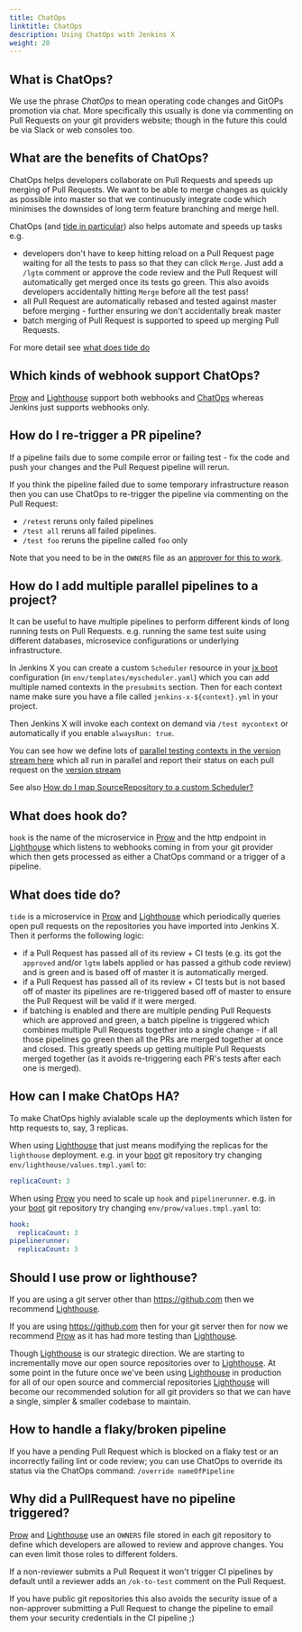 ```yaml
---
title: ChatOps
linktitle: ChatOps
description: Using ChatOps with Jenkins X
weight: 20
---
```


## What is ChatOps?

We use the phrase _ChatOps_ to mean operating code changes and GitOPs promotion via chat. More specifically this usually is done via commenting on Pull Requests on your git providers website; though in the future this could be via Slack or web consoles too.

## What are the benefits of ChatOps?

ChatOps helps developers collaborate on Pull Requests and speeds up merging of Pull Requests. We want to be able to merge changes as quickly as possible into master so that we continuously integrate code which minimises the downsides of long term feature branching and merge hell.

ChatOps (and [tide in particular](#what-does-hook-do)) also helps automate and speeds up tasks e.g.

* developers don't have to keep hitting reload on a Pull Request page waiting for all the tests to pass so that they can click `Merge`. Just add a `/lgtm` comment or approve the code review and the Pull Request will automatically get merged once its tests go green. This also avoids developers accidentally hitting `Merge` before all the test pass!
* all Pull Request are automatically rebased and tested against master before merging - further ensuring we don't accidentally break master
* batch merging of Pull Request is supported to speed up merging Pull Requests.

For more detail see [what does tide do](#what-does-hook-do)

## Which kinds of webhook support ChatOps?

[Prow](/docs/reference/components/prow/) and [Lighthouse](/architecture/lighthouse/) support both webhooks and [ChatOps](/docs/resources/guides/using-jx/faq/chatops/) whereas Jenkins just supports webhooks only.

## How do I re-trigger a PR pipeline?

If a pipeline fails due to some compile error or failing test - fix the code and push your changes and the Pull Request pipeline will rerun.

If you think the pipeline failed due to some temporary infrastructure reason then you can use ChatOps to re-trigger the pipeline via commenting on the Pull Request:

* `/retest` reruns only failed pipelines
* `/test all` reruns all failed pipelines.
* `/test foo` reruns the pipeline called `foo` only

Note that you need to be in the `OWNERS` file as an [approver for this to work](#why-did-a-pullrequest-have-no-pipeline-triggered). 

## How do I add multiple parallel pipelines to a project?

It can be useful to have multiple pipelines to perform different kinds of long running tests on Pull Requests. e.g. running the same test suite using different databases, microsevice configurations or underlying infrastructure.

In Jenkins X you can create a custom `Scheduler` resource in your [jx boot](/docs/getting-started/setup/boot/) configuration (in `env/templates/myscheduler.yaml`) which you can add multiple named contexts in the `presubmits` section. Then for each context name make sure you have a file called `jenkins-x-${context}.yml` in your project. 

Then Jenkins X will invoke each context on demand via `/test mycontext` or automatically if you enable `alwaysRun: true`.

You can see how we define lots of [parallel testing contexts in the version stream here](https://github.com/jenkins-x/environment-tekton-weasel-dev/blob/f377a72498282de9ee49b807b4d5ba74321a4fab/env/templates/jx-versions-scheduler.yaml#L18) which all run in parallel and report their status on each pull request on the [version stream](/about/concepts/version-stream/)

See also [How do I map SourceRepository to a custom Scheduler?](/docs/resources/faq/boot/#how-do-i-map-sourcerepository-to-a-custom-scheduler)

## What does hook do?

`hook` is the name of the microservice in [Prow](/docs/reference/components/prow/) and the http endpoint in [Lighthouse](/architecture/lighthouse/) which listens to webhooks coming in from your git provider which then gets processed as either a ChatOps command or a trigger of a pipeline.

## What does tide do?

`tide` is a microservice in  [Prow](/docs/reference/components/prow/) and [Lighthouse](/architecture/lighthouse/) which periodically queries open pull requests on the repositories you have imported into Jenkins X. Then it performs the following logic:

* if a Pull Request has passed all of its review + CI tests (e.g. its got the `approved` and/or `lgtm` labels applied or has passed a github code review) and is green and is based off of master it is automatically merged.
* if a Pull Request has passed all of its review + CI tests but is not based off of master its pipelines are re-triggered based off of master to ensure the Pull Request will be valid if it were merged.
* if batching is enabled and there are multiple pending Pull Requests which are approved and green, a batch pipeline is triggered which combines multiple Pull Requests together into a single change - if all those pipelines go green then all the PRs are merged together at once and closed. This greatly speeds up getting multiple Pull Requests merged together (as it avoids re-triggering each PR's tests after each one is merged).

## How can I make ChatOps HA?

To make ChatOps highly avialable scale up the deployments which listen for http requests to, say, 3 replicas.

When using [Lighthouse](/architecture/lighthouse/) that just means modifying the replicas for the `lighthouse` deployment. e.g. in your [boot](/docs/getting-started/setup/boot/) git repository try changing `env/lighthouse/values.tmpl.yaml` to:

```yaml
replicaCount: 3
```


When using [Prow](/docs/reference/components/prow/) you need to scale up `hook` and `pipelinerunner`. e.g. in your [boot](/docs/getting-started/setup/boot/) git repository try changing `env/prow/values.tmpl.yaml` to:

```yaml
hook:
  replicaCount: 3
pipelinerunner:
  replicaCount: 3
```


## Should I use prow or lighthouse?

If you are using a git server other than https://github.com then we recommend [Lighthouse](/architecture/lighthouse/).

If you are using https://github.com then for your git server then for now we recommend [Prow](/docs/reference/components/prow/) as it has had more testing than [Lighthouse](/architecture/lighthouse/).

Though [Lighthouse](/architecture/lighthouse/) is our strategic direction. We are starting to incrementally move our open source repositories over to [Lighthouse](/architecture/lighthouse/). At some point in the future once we've been using [Lighthouse](/architecture/lighthouse/) in production for all of our open source and commercial repositories [Lighthouse](/architecture/lighthouse/) will become our recommended solution for all git providers so that we can have a single, simpler & smaller codebase to maintain.

## How to handle a flaky/broken pipeline

If you have a pending Pull Request which is blocked on a flaky test or an incorrectly failing lint or code review; you can use ChatOps to override its status via the ChatOps command: `/override nameOfPipeline`

## Why did a PullRequest have no pipeline triggered?

[Prow](/docs/reference/components/prow/) and [Lighthouse](/architecture/lighthouse/) use an `OWNERS` file stored in each git repository to define which developers are allowed to review and approve changes. You can even limit those roles to different folders.

If a non-reviewer submits a Pull Request it won't trigger CI pipelines by default until a reviewer adds an `/ok-to-test` comment on the Pull Request.

If you have public git repositories this also avoids the security issue of a non-approver submitting a Pull Request to change the pipeline to email them your security credentials in the CI pipeline ;)

